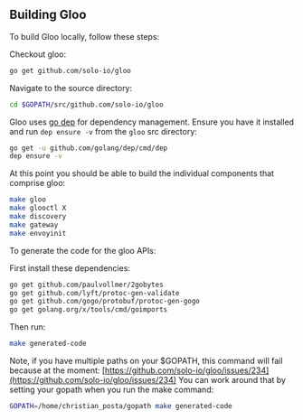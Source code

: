 ## Building Gloo 

To build Gloo locally, follow these steps:

Checkout gloo:

```bash
go get github.com/solo-io/gloo
```

Navigate to the source directory:

```bash
cd $GOPATH/src/github.com/solo-io/gloo
```

Gloo uses [go dep](https://github.com/golang/dep) for dependency management. Ensure you have it installed and run `dep ensure -v` from the `gloo` src directory:

```bash
go get -u github.com/golang/dep/cmd/dep
dep ensure -v
```

At this point you should be able to build the individual components that comprise gloo:

```bash
make gloo
make glooctl X
make discovery
make gateway
make envoyinit
```


To generate the code for the gloo APIs:


First install these dependencies:

```bash
go get github.com/paulvollmer/2gobytes
go get github.com/lyft/protoc-gen-validate
go get github.com/gogo/protobuf/protoc-gen-gogo
go get golang.org/x/tools/cmd/goimports
```

Then run:

```bash
make generated-code
```

Note, if you have multiple paths on your $GOPATH, this command will fail because at the moment: [https://github.com/solo-io/gloo/issues/234](https://github.com/solo-io/gloo/issues/234) You can work around that by setting your gopath when you run the make command:

```bash
GOPATH=/home/christian_posta/gopath make generated-code
``` 